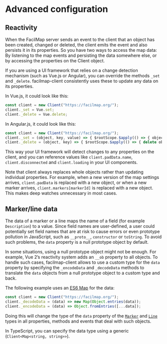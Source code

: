 # Advanced configuration

## Reactivity

When the FacilMap server sends an event to the client that an object has been created, changed or deleted, the client emits the
event and also persists it in its properties. So you have two ways to access the map data: By listening to the map events and
persisting the data somewhere else, or by accessing the properties on the Client object.

If you are using a UI framework that relies on a change detection mechanism (such as Vue.js or Angular), you can override the methods
`_set` and `_delete`. facilmap-client consistently uses these to update any data on its properties.

In Vue.js, it could look like this:

```javascript
const client = new Client("https://facilmap.org/");
client._set = Vue.set;
client._delete = Vue.delete;
```

In Angular.js, it could look like this:

```javascript
const client = new Client("https://facilmap.org/");
client._set = (object, key, value) => { $rootScope.$apply(() => { object[key] = value; }); };
client._delete = (object, key) => { $rootScope.$apply(() => { delete object[key]; }); };
```

This way your UI framework will detect changes to any properties on the client, and you can reference values like `client.padData.name`,
`client.disconnected` and `client.loading` in your UI components.

Note that client always replaces whole objects rather than updating individual properties. For example, when a new version of the map settings arrives, `client.padData` is replaced with a new object, or when a new marker arrives, `client.markers[markerId]` is replaced with a new object. This makes deep watches unnecessary in most cases.


## Marker/line data

The data of a marker or a line maps the name of a field (for example `Description`) to a value. Since field names are user-defined, a user could potentially set field names that are at risk to cause errors or even prototype pollution in JavaScript, such as `__proto__`, `constructor` or `toString`. To avoid such problems, the `data` property is a null prototype object by default.

In some situations, using a null prototype object might not be enough. For example, Vue 2’s reactivity system adds an `__ob` property to all objects. To handle such cases, facilmap-client allows to use a custom type for the `data` property by specifying the `_encodeData` and `_decodeData` methods to translate the `data` objects from a null prototype object to a custom type and back.

The following example uses an [ES6 Map](https://developer.mozilla.org/en-US/docs/Web/JavaScript/Reference/Global_Objects/Map) for the data:
```javascript
const client = new Client("https://facilmap.org/");
client._decodeData = (data) => new Map(Object.entries(data));
client._encodeData = (data) => Object.fromEntries([...data]);
```

Doing this will change the type of the `data` property of the [`Marker`](./types#marker) and [`Line`](./types#line) types in all properties, methods and events that deal with such objects.

In TypeScript, you can specify the data type using a generic (`Client<Map<string, string>>`).